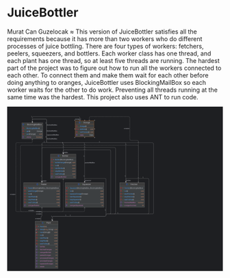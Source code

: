 # JuiceBottler

Murat Can Guzelocak
≈
This version of JuiceBottler satisfies all the requirements because it has more than two workers who do different processes of juice bottling. There are four types of workers: fetchers, peelers, squeezers, 
and bottlers. Each worker class has one thread, and each plant has one thread, so at least five threads are running. The hardest part of the project was to figure out how to run all the workers
connected to each other. To connect them and make them wait for each other before doing anything to oranges, JuiceBottler uses BlockingMailBox so each worker waits for the other to do work. Preventing all threads running at the same time was the hardest. This project also uses ANT to run code. 

![UML](docs/UML.png)
